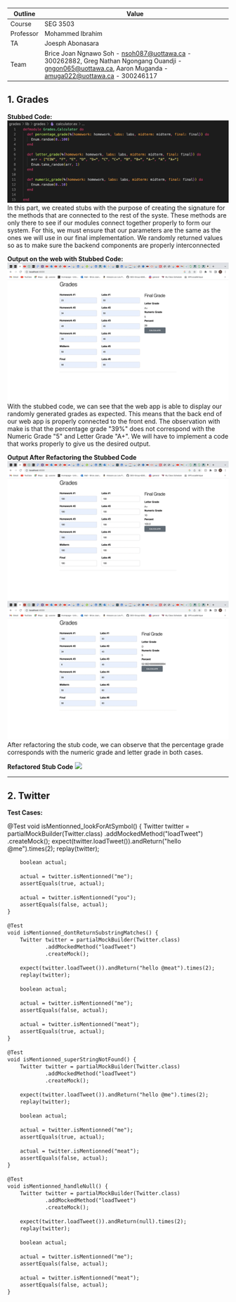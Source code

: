 | Outline | Value |
| ------- | ----- |
| Course | SEG 3503 |
| Professor | Mohammed Ibrahim |
| TA | Joesph Abonasara |
| Team | Brice Joan Ngnawo Soh - nsoh087@uottawa.ca - 300262882, Greg Nathan Ngongang Ouandji - gngon065@uottawa.ca, Aaron Muganda - amuga022@uottawa.ca - 300246117 |

<b>1. Grades</b>
--------------------
<b>Stubbed Code:</b>
<img src = images/stubbed_code.png/>
In this part, we created stubs with the purpose of creating the signature for the methods that are connected to the rest of the syste. These methods are only there to see if our modules connect together properly to form our system. For this, we must ensure that our parameters are the same as the ones we will use in our final implementation. We randomly returned values so as to make sure the backend components are properly interconnected

<b>Output on the web with Stubbed Code:</b>
<img src = images/grades_stub_code.png/>
With the stubbed code, we can see that the web app is able to display our randomly generated grades as expected. This means that the back end of our web app is properly connected to the front end. The observation with make is that the percentage grade "39%" does not correspond with the Numeric Grade "5" and Letter Grade "A+". We will have to implement a code that works properly to give us the desired output.

<b>Output After Refactoring the Stubbed Code</b>
<img src = images/grade_modified_stub_code.png/>
<img src = images/grade_modified_stub.png/>
After refactoring the stub code, we can observe that the percentage grade corresponds with the numeric grade and letter grade in both cases.

<b>Refactored Stub Code</b>
<img src = />

----------------------------------

<b>2. Twitter</b>
-----------------------------------
<b>Test Cases:</b>


 @Test
    void isMentionned_lookForAtSymbol() {
        Twitter twitter = partialMockBuilder(Twitter.class)
                .addMockedMethod("loadTweet")
                .createMock();
        expect(twitter.loadTweet()).andReturn("hello @me").times(2);
        replay(twitter);

        boolean actual;

        actual = twitter.isMentionned("me");
        assertEquals(true, actual);

        actual = twitter.isMentionned("you");
        assertEquals(false, actual);
    }

    @Test
    void isMentionned_dontReturnSubstringMatches() {
        Twitter twitter = partialMockBuilder(Twitter.class)
                .addMockedMethod("loadTweet")
                .createMock();

        expect(twitter.loadTweet()).andReturn("hello @meat").times(2);
        replay(twitter);

        boolean actual;

        actual = twitter.isMentionned("me");
        assertEquals(false, actual);

        actual = twitter.isMentionned("meat");
        assertEquals(true, actual);
    }

    @Test
    void isMentionned_superStringNotFound() {
        Twitter twitter = partialMockBuilder(Twitter.class)
                .addMockedMethod("loadTweet")
                .createMock();

        expect(twitter.loadTweet()).andReturn("hello @me").times(2);
        replay(twitter);

        boolean actual;

        actual = twitter.isMentionned("me");
        assertEquals(true, actual);

        actual = twitter.isMentionned("meat");
        assertEquals(false, actual);
    }

    @Test
    void isMentionned_handleNull() {
        Twitter twitter = partialMockBuilder(Twitter.class)
                .addMockedMethod("loadTweet")
                .createMock();

        expect(twitter.loadTweet()).andReturn(null).times(2);
        replay(twitter);

        boolean actual;

        actual = twitter.isMentionned("me");
        assertEquals(false, actual);

        actual = twitter.isMentionned("meat");
        assertEquals(false, actual);
    }

